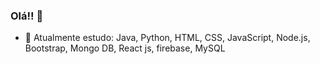 ### Olá!! 👋



- 🌱 Atualmente estudo: Java, Python, HTML, CSS, JavaScript, Node.js, Bootstrap, Mongo DB, React js, firebase, MySQL




